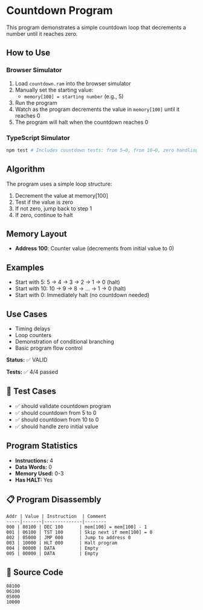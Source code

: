 # Countdown Program

This program demonstrates a simple countdown loop that decrements a number until it reaches zero.

## How to Use

### Browser Simulator
1. Load `countdown.ram` into the browser simulator
2. Manually set the starting value:
   - `memory[100] = starting number` (e.g., 5)
3. Run the program
4. Watch as the program decrements the value in `memory[100]` until it reaches 0
5. The program will halt when the countdown reaches 0

### TypeScript Simulator
```bash
npm test # Includes countdown tests: from 5→0, from 10→0, zero handling
```

## Algorithm

The program uses a simple loop structure:
1. Decrement the value at memory[100]
2. Test if the value is zero
3. If not zero, jump back to step 1
4. If zero, continue to halt

## Memory Layout
- **Address 100**: Counter value (decrements from initial value to 0)

## Examples
- Start with 5: 5 → 4 → 3 → 2 → 1 → 0 (halt)
- Start with 10: 10 → 9 → 8 → ... → 1 → 0 (halt)
- Start with 0: Immediately halt (no countdown needed)

## Use Cases
- Timing delays
- Loop counters
- Demonstration of conditional branching
- Basic program flow control

<!-- AUTO_GENERATED_DOCS_START -->
<!-- Everything below this line will be replaced by auto-generated documentation -->

**Status:** ✅ VALID

**Tests:** ✅ 4/4 passed

## 🧪 Test Cases

- ✅ should validate countdown program
- ✅ should countdown from 5 to 0
- ✅ should countdown from 10 to 0
- ✅ should handle zero initial value

## Program Statistics

- **Instructions:** 4
- **Data Words:** 0
- **Memory Used:** 0-3
- **Has HALT:** Yes

## 📋 Program Disassembly

```
Addr | Value | Instruction  | Comment
-----|-------|--------------|--------
000 | 08100 | DEC 100      | mem[100] = mem[100] - 1
001 | 06100 | TST 100      | Skip next if mem[100] = 0
002 | 05000 | JMP 000      | Jump to address 0
003 | 10000 | HLT 000      | Halt program
004 | 00000 | DATA         | Empty
005 | 00000 | DATA         | Empty
```

## 💾 Source Code

```
08100
06100
05000
10000
```
